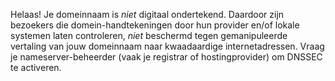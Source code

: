 Helaas! Je domeinnaam is *niet* digitaal ondertekend. Daardoor zijn bezoekers die domein-handtekeningen door hun provider en/of lokale systemen laten controleren, *niet* beschermd tegen gemanipuleerde vertaling van jouw domeinnaam naar kwaadaardige internetadressen. Vraag je nameserver-beheerder (vaak je registrar of hostingprovider) om DNSSEC te activeren.

